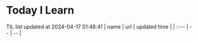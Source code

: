 # Today I Learn 
TIL list updated at 2024-04-17 01:48:41
| name | url | updated time |
| :--- | -- | -- |
